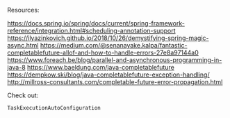 Resources:

https://docs.spring.io/spring/docs/current/spring-framework-reference/integration.html#scheduling-annotation-support
https://ilyazinkovich.github.io/2018/10/26/demystifying-spring-magic-async.html
https://medium.com/@senanayake.kalpa/fantastic-completablefuture-allof-and-how-to-handle-errors-27e8a97144a0
https://www.foreach.be/blog/parallel-and-asynchronous-programming-in-java-8
https://www.baeldung.com/java-completablefuture
https://dempkow.ski/blog/java-completablefuture-exception-handling/
http://millross-consultants.com/completable-future-error-propagation.html

Check out:

`TaskExecutionAutoConfiguration`